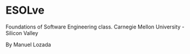 # ESOLve

Foundations of Software Engineering class.
Carnegie Mellon University - Silicon Valley

By Manuel Lozada
